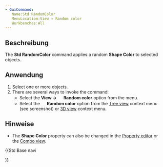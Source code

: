 ```yaml
---
- GuiCommand:
   Name:Std RandomColor
   MenuLocation:View → Random color
   Workbenches:All
---
```


## Beschreibung

The **Std RandomColor** command applies a random **Shape Color** to selected objects.

## Anwendung

1.  Select one or more objects.
2.  There are several ways to invoke the command:
    -   Select the **View → <img src="images/Std_RandomColor.svg" width=16px> Random color** option from the menu.
    -   Select the **<img src="images/Std_RandomColor.svg" width=16px> Random color** option from the [Tree view](Tree_view.md) context menu (see screenshot) or [3D view](3D_view.md) context menu.

## Hinweise

-   The **Shape Color** property can also be changed in the [Property editor](Property_editor.md) or the [Combo view](Combo_view.md).





{{Std Base navi

}}  
